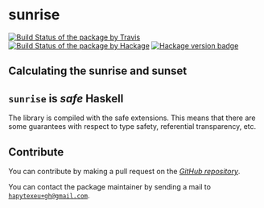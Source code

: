 # sunrise
[![Build Status of the package by Travis](https://travis-ci.com/hapytex/sunrise.svg?branch=master)](https://travis-ci.com/hapytex/sunrise)
[![Build Status of the package by Hackage](https://matrix.hackage.haskell.org/api/v2/packages/sunrise/badge)](https://matrix.hackage.haskell.org/#/package/sunrise)
[![Hackage version badge](https://img.shields.io/hackage/v/sunrise.svg)](https://hackage.haskell.org/package/sunrise)

## Calculating the sunrise and sunset


## `sunrise` is *safe* Haskell

The library is compiled with the safe extensions. This means that there are some
guarantees with respect to type safety, referential transparency, etc.

## Contribute

You can contribute by making a pull request on the [*GitHub
repository*](https://github.com/hapytex/sunrise).

You can contact the package maintainer by sending a mail to
[`hapytexeu+gh@gmail.com`](mailto:hapytexeu+gh@gmail.com).


